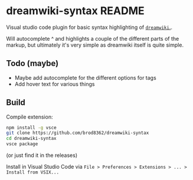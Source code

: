 # dreamwiki-syntax README

Visual studio code plugin for basic syntax highlighting of  [`dreamwiki`.](https://github.com/free-ghz/dreamwiki).

Will autocomplete ^ and highlights a couple of the different parts of the markup, but ultimately it's very simple as dreamwiki itself is quite simple.

## Todo (maybe)
- Maybe add autocomplete for the different options for tags
- Add hover text for various things

## Build
Compile extension:
```bash
npm install -g vsce
git clone https://github.com/brod8362/dreamwiki-syntax
cd dreamwiki-syntax
vsce package
```
(or just find it in the releases)
 
Install in Visual Studio Code via `File > Preferences > Extensions > ... > Install from VSIX...`